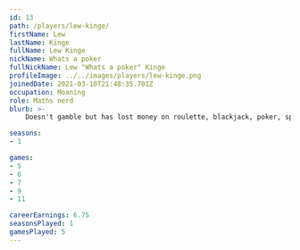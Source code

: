 ```yaml
---
id: 13
path: /players/lew-kinge/
firstName: Lew
lastName: Kinge
fullName: Lew Kinge
nickName: Whats a poker
fullNickName: Lew "Whats a poker" Kinge
profileImage: ../../images/players/lew-kinge.png
joinedDate: 2021-03-10T21:48:35.701Z
occupation: Moaning
role: Maths nerd
blurb: >-
    Doesn't gamble but has lost money on roulette, blackjack, poker, sports bets all out of FOMO. <br /> His biggest tournament win to date is circa $1. <br /> Doesn't know how to play poker

seasons:
- 1

games:
- 5
- 6
- 7
- 9
- 11

careerEarnings: 6.75
seasonsPlayed: 1
gamesPlayed: 5
---
```

